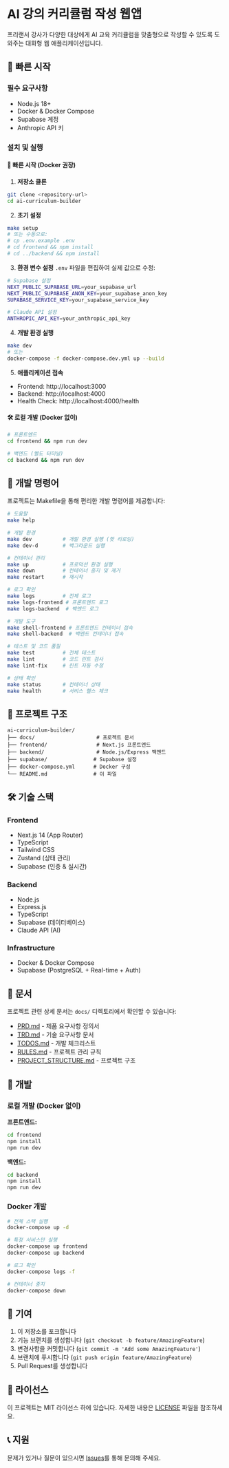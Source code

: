# AI 강의 커리큘럼 작성 웹앱

프리랜서 강사가 다양한 대상에게 AI 교육 커리큘럼을 맞춤형으로 작성할 수 있도록 도와주는 대화형 웹 애플리케이션입니다.

## 🚀 빠른 시작

### 필수 요구사항
- Node.js 18+
- Docker & Docker Compose
- Supabase 계정
- Anthropic API 키

### 설치 및 실행

#### 🚀 빠른 시작 (Docker 권장)

1. **저장소 클론**
```bash
git clone <repository-url>
cd ai-curriculum-builder
```

2. **초기 설정**
```bash
make setup
# 또는 수동으로:
# cp .env.example .env
# cd frontend && npm install
# cd ../backend && npm install
```

3. **환경 변수 설정**
`.env` 파일을 편집하여 실제 값으로 수정:
```bash
# Supabase 설정
NEXT_PUBLIC_SUPABASE_URL=your_supabase_url
NEXT_PUBLIC_SUPABASE_ANON_KEY=your_supabase_anon_key
SUPABASE_SERVICE_KEY=your_supabase_service_key

# Claude API 설정
ANTHROPIC_API_KEY=your_anthropic_api_key
```

4. **개발 환경 실행**
```bash
make dev
# 또는
docker-compose -f docker-compose.dev.yml up --build
```

5. **애플리케이션 접속**
- Frontend: http://localhost:3000
- Backend: http://localhost:4000
- Health Check: http://localhost:4000/health

#### 🛠️ 로컬 개발 (Docker 없이)

```bash
# 프론트엔드
cd frontend && npm run dev

# 백엔드 (별도 터미널)
cd backend && npm run dev
```

## 🔧 개발 명령어

프로젝트는 Makefile을 통해 편리한 개발 명령어를 제공합니다:

```bash
# 도움말
make help

# 개발 환경
make dev          # 개발 환경 실행 (핫 리로딩)
make dev-d        # 백그라운드 실행

# 컨테이너 관리
make up           # 프로덕션 환경 실행
make down         # 컨테이너 중지 및 제거
make restart      # 재시작

# 로그 확인
make logs         # 전체 로그
make logs-frontend # 프론트엔드 로그
make logs-backend  # 백엔드 로그

# 개발 도구
make shell-frontend # 프론트엔드 컨테이너 접속
make shell-backend  # 백엔드 컨테이너 접속

# 테스트 및 코드 품질
make test         # 전체 테스트
make lint         # 코드 린트 검사
make lint-fix     # 린트 자동 수정

# 상태 확인
make status       # 컨테이너 상태
make health       # 서비스 헬스 체크
```

## 📁 프로젝트 구조

```
ai-curriculum-builder/
├── docs/                    # 프로젝트 문서
├── frontend/                # Next.js 프론트엔드
├── backend/                 # Node.js/Express 백엔드
├── supabase/               # Supabase 설정
├── docker-compose.yml      # Docker 구성
└── README.md               # 이 파일
```

## 🛠️ 기술 스택

### Frontend
- Next.js 14 (App Router)
- TypeScript
- Tailwind CSS
- Zustand (상태 관리)
- Supabase (인증 & 실시간)

### Backend
- Node.js
- Express.js
- TypeScript
- Supabase (데이터베이스)
- Claude API (AI)

### Infrastructure
- Docker & Docker Compose
- Supabase (PostgreSQL + Real-time + Auth)

## 📖 문서

프로젝트 관련 상세 문서는 `docs/` 디렉토리에서 확인할 수 있습니다:

- [PRD.md](./docs/PRD.md) - 제품 요구사항 정의서
- [TRD.md](./docs/TRD.md) - 기술 요구사항 문서
- [TODOS.md](./docs/TODOS.md) - 개발 체크리스트
- [RULES.md](./docs/RULES.md) - 프로젝트 관리 규칙
- [PROJECT_STRUCTURE.md](./docs/PROJECT_STRUCTURE.md) - 프로젝트 구조

## 🔧 개발

### 로컬 개발 (Docker 없이)

**프론트엔드:**
```bash
cd frontend
npm install
npm run dev
```

**백엔드:**
```bash
cd backend
npm install
npm run dev
```

### Docker 개발

```bash
# 전체 스택 실행
docker-compose up -d

# 특정 서비스만 실행
docker-compose up frontend
docker-compose up backend

# 로그 확인
docker-compose logs -f

# 컨테이너 중지
docker-compose down
```

## 🤝 기여

1. 이 저장소를 포크합니다
2. 기능 브랜치를 생성합니다 (`git checkout -b feature/AmazingFeature`)
3. 변경사항을 커밋합니다 (`git commit -m 'Add some AmazingFeature'`)
4. 브랜치에 푸시합니다 (`git push origin feature/AmazingFeature`)
5. Pull Request를 생성합니다

## 📝 라이선스

이 프로젝트는 MIT 라이선스 하에 있습니다. 자세한 내용은 [LICENSE](LICENSE) 파일을 참조하세요.

## 📞 지원

문제가 있거나 질문이 있으시면 [Issues](../../issues)를 통해 문의해 주세요.